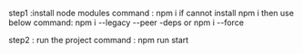 step1 :install node modules command : npm i if cannot install npm i then use below command: npm i --legacy --peer -deps or npm i --force

step2 : run the project command : npm run start